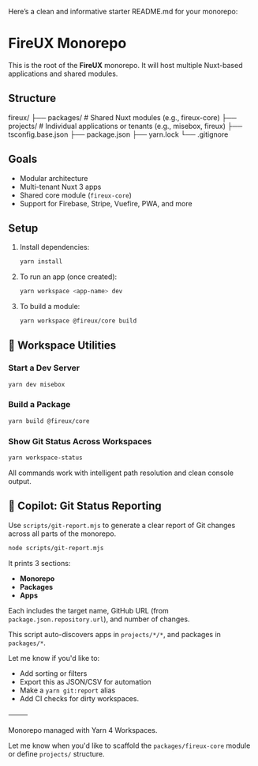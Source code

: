 Here’s a clean and informative starter README.md for your monorepo:

# FireUX Monorepo

This is the root of the **FireUX** monorepo. It will host multiple Nuxt-based applications and shared modules.

## Structure

fireux/
├── packages/ # Shared Nuxt modules (e.g., fireux-core)
├── projects/ # Individual applications or tenants (e.g., misebox, fireux)
├── tsconfig.base.json
├── package.json
├── yarn.lock
└── .gitignore

## Goals

- Modular architecture
- Multi-tenant Nuxt 3 apps
- Shared core module (`fireux-core`)
- Support for Firebase, Stripe, Vuefire, PWA, and more

## Setup

1. Install dependencies:

   ```bash
   yarn install
   ```

2. To run an app (once created):

   ```bash
   yarn workspace <app-name> dev
   ```

3. To build a module:
   ```bash
   yarn workspace @fireux/core build
   ```

## 🚀 Workspace Utilities

### Start a Dev Server

```bash
yarn dev misebox
```

### Build a Package

```bash
yarn build @fireux/core
```

### Show Git Status Across Workspaces

```bash
yarn workspace-status
```

All commands work with intelligent path resolution and clean console output.

## 🧠 Copilot: Git Status Reporting

Use `scripts/git-report.mjs` to generate a clear report of Git changes across all parts of the monorepo.

```bash
node scripts/git-report.mjs
```

It prints 3 sections:
- **Monorepo**
- **Packages**
- **Apps**

Each includes the target name, GitHub URL (from `package.json.repository.url`), and number of changes.

This script auto-discovers apps in `projects/*/*`, and packages in `packages/*`.

Let me know if you'd like to:
- Add sorting or filters
- Export this as JSON/CSV for automation
- Make a `yarn git:report` alias
- Add CI checks for dirty workspaces.

⸻

Monorepo managed with Yarn 4 Workspaces.

Let me know when you'd like to scaffold the `packages/fireux-core` module or define `projects/` structure.
